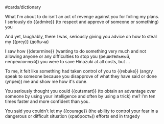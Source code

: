 #cards/dictionary 

What I'm about to do isn't an act of revenge against you for foiling my plans. I seriously do {{admire}} (to respect and approve of someone or something) you 

And yet, laughably, there I was, seriously giving you advice on how to steal my {{prey}} (добыча) 

I saw how {{determine}} (wanting to do something very much and not allowing anyone or any difficulties to stop you (решительный, непреклонный)) you were to save Hinazuki at all costs, but ...  

To me, it felt like something had taken control of you to {{rebuke}} (angry speak to someone because you disapprove of what they have said or done (упрек)) me and show me how it's done. 

You seriously thought you could {{outsmart}} (to obtain an advantage over someone by using your intelligence and often by using a trick) me? I'm ten times faster and more confident than you. <!--SR:!2024-01-09,10,270-->

You said you couldn't let my {{courage}} (the ability to control your fear in a dangerous or difficult situation (храбрость)) efforts end in tragedy 